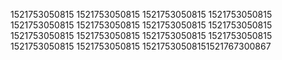 1521753050815
1521753050815
1521753050815
1521753050815
1521753050815
1521753050815
1521753050815
1521753050815
1521753050815
1521753050815
1521753050815
1521753050815
1521753050815
1521753050815
15217530508151521767300867